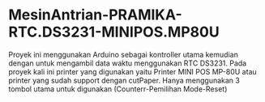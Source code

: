 # MesinAntrian-PRAMIKA-RTC.DS3231-MINIPOS.MP80U
Proyek ini menggunakan Arduino sebagai kontroller utama kemudian dengan untuk mengambil data waktu menggunakan RTC DS3231. Pada proyek kali ini printer yang digunakan yaitu Printer MINI POS MP-80U atau printer yang sudah support dengan cutPaper. Hanya menggunakan 3 tombol utama untuk digunakan (Counterr-Pemilihan Mode-Reset)
